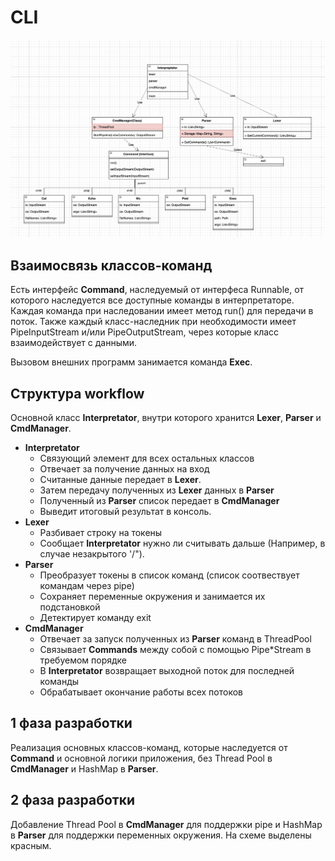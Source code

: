 # CLI
![alt text](Arch.png)


## Взаимосвязь классов-команд
Есть интерфейс **Command**, наследуемый от интерфеса Runnable, от которого наследуется все доступные команды в интерпретаторе. 
Каждая команда при наследовании имеет метод run() для передачи в поток.
Также каждый класс-наследник при необходимости имеет PipeInputStream и/или PipeOutputStream,
через которые класс взаимодействует с данными.

Вызовом внешних программ занимается команда **Exec**.

## Структура workflow

Основной класс **Interpretator**, внутри которого хранится **Lexer**, **Parser** и **CmdManager**. 
- **Interpretator** 
	- Связующий элемент для всех остальных классов 
	- Отвечает за получение данных на вход 
	- Считанные данные передает в **Lexer**. 
	- Затем передачу полученных из **Lexer** данных в **Parser** 
	- Полученный из **Parser** список передает в **CmdManager**
	- Выведит итоговый результат в консоль. 
- **Lexer** 
	- Разбивает строку на токены
	- Сообщает **Interpretator** нужно ли считывать дальше (Например, в случае незакрытого '/").
- **Parser**  
	- Преобразует токены в список команд (список соотвествует командам через pipe)
	- Сохраняет переменные окружения и занимается их подстановкой
	- Детектирует команду exit
- **CmdManager**
	- Отвечает за запуск полученных из **Parser** команд в ThreadPool
	- Связывает **Commands** между собой с помощью Pipe\*Stream в требуемом порядке
	- В **Interpretator** возвращает выходной поток для последней команды
	- Обрабатывает окончание работы всех потоков
 

## 1 фаза разработки
Реализация основных классов-команд, которые наследуется от **Command** и основной логики приложения, 
без Thread Pool в **CmdManager** и HashMap в **Parser**.


## 2 фаза разработки
Добавление Thread Pool в **CmdManager** для поддержки pipe и HashMap в **Parser** для поддержки переменных окружения. 
На схеме выделены красным.